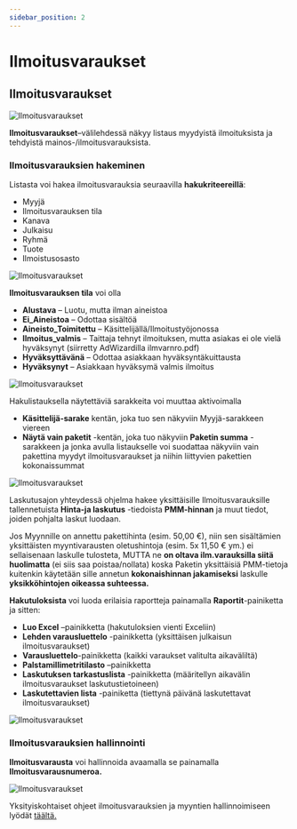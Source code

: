 ```yaml
---
sidebar_position: 2
---
```


# Ilmoitusvaraukset

## Ilmoitusvaraukset

![Ilmoitusvaraukset](/img/ohjeet/ilmoitusvaraukset1.png)

**Ilmoitusvaraukset**–välilehdessä näkyy listaus myydyistä ilmoituksista ja tehdyistä mainos-/ilmoitusvarauksista.

### Ilmoitusvarauksien hakeminen

Listasta voi hakea ilmoitusvarauksia seuraavilla **hakukriteereillä**:
- Myyjä
- Ilmoitusvarauksen tila
- Kanava
- Julkaisu
- Ryhmä
- Tuote
- Ilmoistusosasto

![Ilmoitusvaraukset](/img/ohjeet/ilmoitusvaraukset2.png)

**Ilmoitusvarauksen tila** voi olla
- **Alustava** – Luotu, mutta ilman aineistoa
- **Ei_Aineistoa** – Odottaa sisältöä
- **Aineisto_Toimitettu** – Käsittelijällä/Ilmoitustyöjonossa
- **Ilmoitus_valmis** – Taittaja tehnyt ilmoituksen, mutta asiakas ei ole vielä hyväksynyt (siirretty AdWizardilla ilmvarnro.pdf)
- **Hyväksyttävänä** – Odottaa asiakkaan hyväksyntäkuittausta
- **Hyväksynyt** – Asiakkaan hyväksymä valmis ilmoitus

![Ilmoitusvaraukset](/img/ohjeet/ilmoitusvaraukset3.png)

Hakulistauksella näytettäviä sarakkeita voi muuttaa aktivoimalla
- **Käsittelijä-sarake** kentän, joka tuo sen näkyviin Myyjä-sarakkeen viereen
- **Näytä vain paketit** -kentän, joka tuo näkyviin **Paketin summa** -sarakkeen ja jonka avulla listaukselle voi suodattaa näkyviin vain pakettina myydyt ilmoitusvaraukset ja niihin liittyvien pakettien kokonaissummat

![Ilmoitusvaraukset](/img/ohjeet/ilmoitusvaraukset4.png)

Laskutusajon yhteydessä ohjelma hakee yksittäisille Ilmoitusvarauksille tallennetuista **Hinta-ja laskutus** -tiedoista **PMM-hinnan** ja muut tiedot, joiden pohjalta laskut luodaan.

Jos Myynnille on annettu pakettihinta (esim. 50,00 €), niin sen sisältämien yksittäisten myyntivarausten oletushintoja (esim. 5x 11,50 € ym.) ei sellaisenaan laskulle tulosteta, MUTTA ne **on oltava ilm.varauksilla siitä huolimatta** (ei siis saa poistaa/nollata) koska Paketin yksittäisiä PMM-tietoja kuitenkin käytetään sille annetun **kokonaishinnan jakamiseksi** laskulle **yksikköhintojen oikeassa suhteessa.**

**Hakutuloksista** voi luoda erilaisia raportteja painamalla **Raportit**-painiketta ja sitten:
- **Luo Excel** –painikketta (hakutuloksien vienti Exceliin)
- **Lehden varausluettelo** -painikketta (yksittäisen julkaisun ilmoitusvaraukset)
- **Varausluettelo**-painikketta (kaikki varaukset valitulta aikaväliltä)
- **Palstamillimetritilasto** –painikketta 
- **Laskutuksen tarkastuslista** -painikketta (määritellyn aikavälin ilmoitusvaraukset laskutustietoineen)
- **Laskutettavien lista** -painiketta (tiettynä päivänä laskutettavat ilmoitusvaraukset)

![Ilmoitusvaraukset](/img/ohjeet/ilmoitusvaraukset5.png)

### Ilmoitusvarauksien hallinnointi

**Ilmoitusvarausta** voi hallinnoida avaamalla se painamalla **Ilmoitusvarausnumeroa.**

![Ilmoitusvaraukset](/img/ohjeet/ilmoitusvaraukset6.png)

Yksityiskohtaiset ohjeet ilmoitusvarauksien ja myyntien hallinnoimiseen lyödät <a href="https://taikatilaus.github.io/docs/ohjeet/ilmoitustenhallinta/ilmoitusasiakas#myynti">täältä.</a>